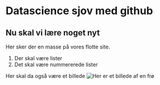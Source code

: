 # Datascience sjov med github
## Nu skal vi lære noget nyt
Her sker der en masse på vores flotte site. 
1. Der skal være lister
2. Det skal være nummererede lister

Her skal da også være et billede 
![Her er et billede af en frø](/frø.png)
